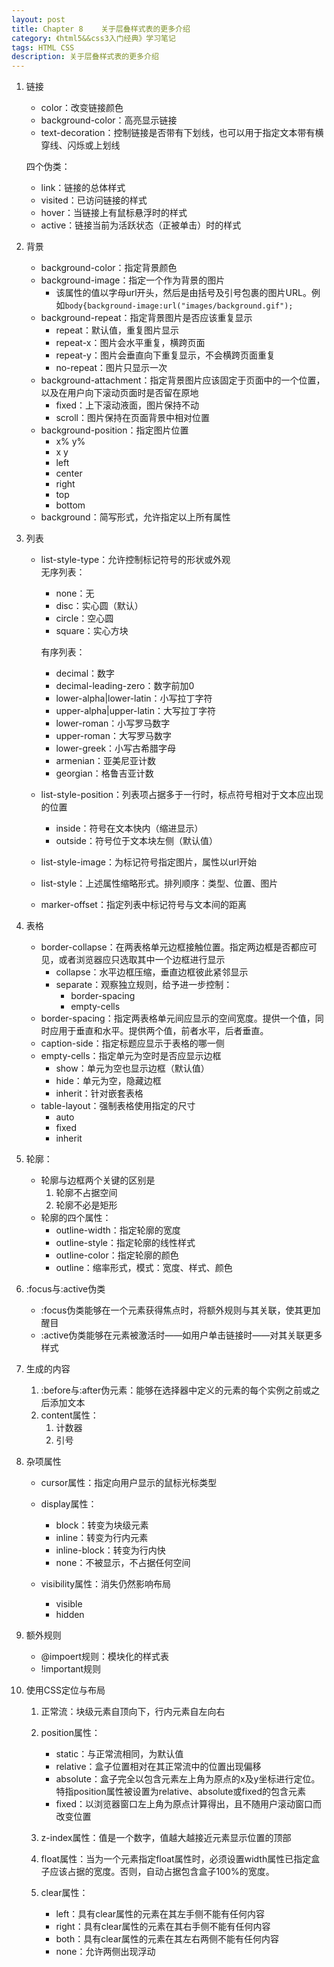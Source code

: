 ```yaml
---
layout: post
title: Chapter 8	关于层叠样式表的更多介绍
category: 《html5&&css3入门经典》学习笔记
tags: HTML CSS
description: 关于层叠样式表的更多介绍
---
```


1. 链接
	- color：改变链接颜色
	- background-color：高亮显示链接
	- text-decoration：控制链接是否带有下划线，也可以用于指定文本带有横穿线、闪烁或上划线  
	
	四个伪类：
	- link：链接的总体样式
	- visited：已访问链接的样式
	- hover：当链接上有鼠标悬浮时的样式
	- active：链接当前为活跃状态（正被单击）时的样式

2. 背景
	- background-color：指定背景颜色
	- background-image：指定一个作为背景的图片
		- 该属性的值以字母url开头，然后是由括号及引号包裹的图片URL。例如`body{background-image:url("images/background.gif");`
	- background-repeat：指定背景图片是否应该重复显示
		- repeat：默认值，重复图片显示
		- repeat-x：图片会水平重复，横跨页面
		- repeat-y：图片会垂直向下重复显示，不会横跨页面重复
		- no-repeat：图片只显示一次
	- background-attachment：指定背景图片应该固定于页面中的一个位置，以及在用户向下滚动页面时是否留在原地
		- fixed：上下滚动液面，图片保持不动
		- scroll：图片保持在页面背景中相对位置
	- background-position：指定图片位置
		- x% y%
		- x y
		- left
		- center
		- right
		- top
		- bottom
	- background：简写形式，允许指定以上所有属性

3. 列表
	- list-style-type：允许控制标记符号的形状或外观  
	无序列表：
		- none：无
		- disc：实心圆（默认）
		- circle：空心圆
		- square：实心方块  

		有序列表：
		- decimal：数字
		- decimal-leading-zero：数字前加0
		- lower-alpha|lower-latin：小写拉丁字符
		- upper-alpha|upper-latin：大写拉丁字符
		- lower-roman：小写罗马数字
		- upper-roman：大写罗马数字
		- lower-greek：小写古希腊字母
		- armenian：亚美尼亚计数
		- georgian：格鲁吉亚计数  
	- list-style-position：列表项占据多于一行时，标点符号相对于文本应出现的位置
		- inside：符号在文本快内（缩进显示）
		- outside：符号位于文本块左侧（默认值）
	- list-style-image：为标记符号指定图片，属性以url开始
	- list-style：上述属性缩略形式。排列顺序：类型、位置、图片
	- marker-offset：指定列表中标记符号与文本间的距离

4. 表格
	- border-collapse：在两表格单元边框接触位置。指定两边框是否都应可见，或者浏览器应只选取其中一个边框进行显示
		- collapse：水平边框压缩，垂直边框彼此紧邻显示
		- separate：观察独立规则，给予进一步控制：
			- border-spacing
			- empty-cells
	- border-spacing：指定两表格单元间应显示的空间宽度。提供一个值，同时应用于垂直和水平。提供两个值，前者水平，后者垂直。
	- caption-side：指定标题应显示于表格的哪一侧
	- empty-cells：指定单元为空时是否应显示边框
		- show：单元为空也显示边框（默认值）
		- hide：单元为空，隐藏边框
		- inherit：针对嵌套表格
	- table-layout：强制表格使用指定的尺寸
		- auto
		- fixed
		- inherit

5. 轮廓：
	- 轮廓与边框两个关键的区别是
		1. 轮廓不占据空间
		2. 轮廓不必是矩形
	- 轮廓的四个属性：
		- outline-width：指定轮廓的宽度
		- outline-style：指定轮廓的线性样式
		- outline-color：指定轮廓的颜色
		- outline：缩率形式，模式：宽度、样式、颜色

6. :focus与:active伪类
	- :focus伪类能够在一个元素获得焦点时，将额外规则与其关联，使其更加醒目
	- :active伪类能够在元素被激活时——如用户单击链接时——对其关联更多样式

7. 生成的内容
	1. :before与:after伪元素：能够在选择器中定义的元素的每个实例之前或之后添加文本
	2. content属性：
		1. 计数器
		2. 引号

8. 杂项属性
	- cursor属性：指定向用户显示的鼠标光标类型
	- display属性：
		- block：转变为块级元素
		- inline：转变为行内元素
		- inline-block：转变为行内快
		- none：不被显示，不占据任何空间

	- visibility属性：消失仍然影响布局
		- visible
		- hidden

9. 额外规则
	- @impoert规则：模块化的样式表
	- !important规则

10. 使用CSS定位与布局
	1. 正常流：块级元素自顶向下，行内元素自左向右
	2. position属性：
		- static：与正常流相同，为默认值
		- relative：盒子位置相对在其正常流中的位置出现偏移
		- absolute：盒子完全以包含元素左上角为原点的x及y坐标进行定位。特指position属性被设置为relative、absolute或fixed的包含元素
		- fixed：以浏览器窗口左上角为原点计算得出，且不随用户滚动窗口而改变位置

	3. z-index属性：值是一个数字，值越大越接近元素显示位置的顶部
	4. float属性：当为一个元素指定float属性时，必须设置width属性已指定盒子应该占据的宽度。否则，自动占据包含盒子100%的宽度。
	5. clear属性：
		- left：具有clear属性的元素在其左手侧不能有任何内容
		- right：具有clear属性的元素在其右手侧不能有任何内容
		- both：具有clear属性的元素在其左右两侧不能有任何内容
		- none：允许两侧出现浮动

